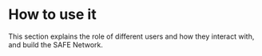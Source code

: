 # How to use it

This section explains the role of different users and how they interact with, and build the SAFE Network.
